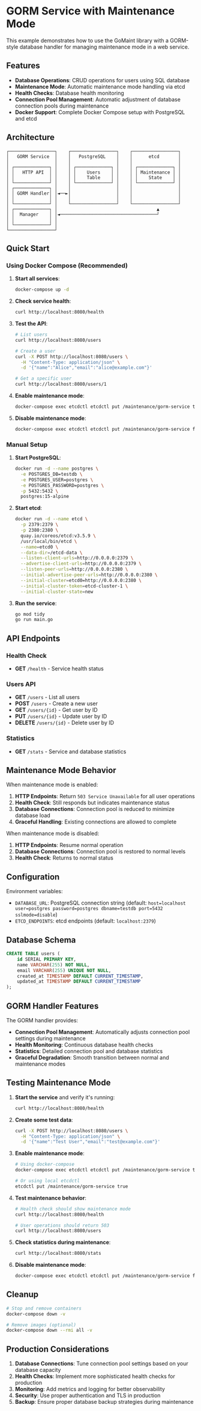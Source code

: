 # GORM Service with Maintenance Mode

This example demonstrates how to use the GoMaint library with a GORM-style database handler for managing maintenance mode in a web service.

## Features

- **Database Operations**: CRUD operations for users using SQL database
- **Maintenance Mode**: Automatic maintenance mode handling via etcd
- **Health Checks**: Database health monitoring
- **Connection Pool Management**: Automatic adjustment of database connection pools during maintenance
- **Docker Support**: Complete Docker Compose setup with PostgreSQL and etcd

## Architecture

```
┌─────────────────┐    ┌─────────────────┐    ┌─────────────────┐
│   GORM Service  │    │   PostgreSQL    │    │      etcd       │
│                 │    │                 │    │                 │
│ ┌─────────────┐ │    │ ┌─────────────┐ │    │ ┌─────────────┐ │
│ │   HTTP API  │ │    │ │    Users    │ │    │ │ Maintenance │ │
│ │             │ │    │ │    Table    │ │    │ │    State    │ │
│ └─────────────┘ │    │ └─────────────┘ │    │ └─────────────┘ │
│ ┌─────────────┐ │    │                 │    │                 │
│ │ GORM Handler│ │◄──►│                 │    │                 │
│ │             │ │    │                 │    │                 │
│ └─────────────┘ │    └─────────────────┘    └─────────────────┘
│ ┌─────────────┐ │                                     ▲
│ │  Manager    │ │◄────────────────────────────────────┘
│ │             │ │
│ └─────────────┘ │
└─────────────────┘
```

## Quick Start

### Using Docker Compose (Recommended)

1. **Start all services**:
   ```bash
   docker-compose up -d
   ```

2. **Check service health**:
   ```bash
   curl http://localhost:8080/health
   ```

3. **Test the API**:
   ```bash
   # List users
   curl http://localhost:8080/users

   # Create a user
   curl -X POST http://localhost:8080/users \
     -H "Content-Type: application/json" \
     -d '{"name":"Alice","email":"alice@example.com"}'

   # Get a specific user
   curl http://localhost:8080/users/1
   ```

4. **Enable maintenance mode**:
   ```bash
   docker-compose exec etcdctl etcdctl put /maintenance/gorm-service true
   ```

5. **Disable maintenance mode**:
   ```bash
   docker-compose exec etcdctl etcdctl put /maintenance/gorm-service false
   ```

### Manual Setup

1. **Start PostgreSQL**:
   ```bash
   docker run -d --name postgres \
     -e POSTGRES_DB=testdb \
     -e POSTGRES_USER=postgres \
     -e POSTGRES_PASSWORD=postgres \
     -p 5432:5432 \
     postgres:15-alpine
   ```

2. **Start etcd**:
   ```bash
   docker run -d --name etcd \
     -p 2379:2379 \
     -p 2380:2380 \
     quay.io/coreos/etcd:v3.5.9 \
     /usr/local/bin/etcd \
     --name=etcd0 \
     --data-dir=/etcd-data \
     --listen-client-urls=http://0.0.0.0:2379 \
     --advertise-client-urls=http://0.0.0.0:2379 \
     --listen-peer-urls=http://0.0.0.0:2380 \
     --initial-advertise-peer-urls=http://0.0.0.0:2380 \
     --initial-cluster=etcd0=http://0.0.0.0:2380 \
     --initial-cluster-token=etcd-cluster-1 \
     --initial-cluster-state=new
   ```

3. **Run the service**:
   ```bash
   go mod tidy
   go run main.go
   ```

## API Endpoints

### Health Check
- **GET** `/health` - Service health status

### Users API
- **GET** `/users` - List all users
- **POST** `/users` - Create a new user
- **GET** `/users/{id}` - Get user by ID
- **PUT** `/users/{id}` - Update user by ID
- **DELETE** `/users/{id}` - Delete user by ID

### Statistics
- **GET** `/stats` - Service and database statistics

## Maintenance Mode Behavior

When maintenance mode is enabled:

1. **HTTP Endpoints**: Return `503 Service Unavailable` for all user operations
2. **Health Check**: Still responds but indicates maintenance status
3. **Database Connections**: Connection pool is reduced to minimize database load
4. **Graceful Handling**: Existing connections are allowed to complete

When maintenance mode is disabled:

1. **HTTP Endpoints**: Resume normal operation
2. **Database Connections**: Connection pool is restored to normal levels
3. **Health Check**: Returns to normal status

## Configuration

Environment variables:

- `DATABASE_URL`: PostgreSQL connection string (default: `host=localhost user=postgres password=postgres dbname=testdb port=5432 sslmode=disable`)
- `ETCD_ENDPOINTS`: etcd endpoints (default: `localhost:2379`)

## Database Schema

```sql
CREATE TABLE users (
    id SERIAL PRIMARY KEY,
    name VARCHAR(255) NOT NULL,
    email VARCHAR(255) UNIQUE NOT NULL,
    created_at TIMESTAMP DEFAULT CURRENT_TIMESTAMP,
    updated_at TIMESTAMP DEFAULT CURRENT_TIMESTAMP
);
```

## GORM Handler Features

The GORM handler provides:

- **Connection Pool Management**: Automatically adjusts connection pool settings during maintenance
- **Health Monitoring**: Continuous database health checks
- **Statistics**: Detailed connection pool and database statistics
- **Graceful Degradation**: Smooth transition between normal and maintenance modes

## Testing Maintenance Mode

1. **Start the service** and verify it's running:
   ```bash
   curl http://localhost:8080/health
   ```

2. **Create some test data**:
   ```bash
   curl -X POST http://localhost:8080/users \
     -H "Content-Type: application/json" \
     -d '{"name":"Test User","email":"test@example.com"}'
   ```

3. **Enable maintenance mode**:
   ```bash
   # Using docker-compose
   docker-compose exec etcdctl etcdctl put /maintenance/gorm-service true
   
   # Or using local etcdctl
   etcdctl put /maintenance/gorm-service true
   ```

4. **Test maintenance behavior**:
   ```bash
   # Health check should show maintenance mode
   curl http://localhost:8080/health
   
   # User operations should return 503
   curl http://localhost:8080/users
   ```

5. **Check statistics during maintenance**:
   ```bash
   curl http://localhost:8080/stats
   ```

6. **Disable maintenance mode**:
   ```bash
   docker-compose exec etcdctl etcdctl put /maintenance/gorm-service false
   ```

## Cleanup

```bash
# Stop and remove containers
docker-compose down -v

# Remove images (optional)
docker-compose down --rmi all -v
```

## Production Considerations

1. **Database Connections**: Tune connection pool settings based on your database capacity
2. **Health Checks**: Implement more sophisticated health checks for production
3. **Monitoring**: Add metrics and logging for better observability
4. **Security**: Use proper authentication and TLS in production
5. **Backup**: Ensure proper database backup strategies during maintenance
